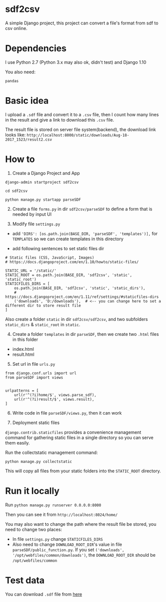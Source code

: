 # sdf2csv
A simple Django project, this project can convert a file's format from sdf to csv online.


# Dependencies
I use Python 2.7 (Python 3.x may also ok, didn't test) and Django 1.10

You also need:

`pandas`

# Basic idea
I upload a `.sdf` file and convert it to a `.csv` file, then I count how many lines in the result and give a link to download this `.csv` file.

The result file is stored on server file system(backend), the download link looks like: `http://localhost:8000/static/downloads/Aug-18-2017_1523/result2.csv`

# How to
1. Create a Django Project and App

```
django-admin startproject sdf2csv

cd sdf2csv

python manage.py startapp parseSDF
```

2. Create a file `forms.py` in dir `sdf2csv/parseSDF` to define a form that is needed by input UI

3. Modify file `settings.py`

- add `'DIRS': [os.path.join(BASE_DIR, 'parseSDF', 'templates')],` 
for `TEMPLATES` so we can create templates in this directory

- add following sentences to set static files dir
```
# Static files (CSS, JavaScript, Images)
# https://docs.djangoproject.com/en/1.10/howto/static-files/

STATIC_URL = '/static/'
STATIC_ROOT = os.path.join(BASE_DIR, 'sdf2csv', 'static', 'static_root')
STATICFILES_DIRS = [
    os.path.join(BASE_DIR, 'sdf2csv', 'static', 'static_dirs'),
    # https://docs.djangoproject.com/en/1.11/ref/settings/#staticfiles-dirs
    ('downloads', 'D:/downloads'),  # <-- you can change here to set a different dir to store result file
]

```

Also create a folder `static` in dir `sdf2csv/sdf2csv`, and two subfolders `static_dirs` & `static_root` in `static`.

4. Create a folder `templates` in dir `parseSDF`, 
then we create two `.html` files in this folder

- index.html
- result.html

5. Set url in file `urls.py`

```
from django.conf.urls import url
from parseSDF import views


urlpatterns = [
    url(r'^(?i)home/$', views.parse_sdf),
    url(r'^(?i)result/$', views.result),
]

```

6. Write code in file `parseSDF/views.py`, then it can work

7. Deployment static files

`django.contrib.staticfiles` provides a convenience management command for gathering static files in a single directory so you can serve them easily.

Run the collectstatic management command:

`python manage.py collectstatic`

This will copy all files from your static folders into the `STATIC_ROOT` directory.

# Run it locally
Run `python manage.py runserver 0.0.0.0:8000`

Then you can see it from `http://localhost:8024/home/`

You may also want to change the path where the result file be stored, you need to change two places:
 
- In file `settings.py` change `STATICFILES_DIRS`
- Also need to change `DOWNLOAD_ROOT_DIR`'s value in file `parseSDF/public_function.py`. If you set `('downloads', '/opt/webfiles/common/downloads')`, the `DOWNLOAD_ROOT_DIR` should be `/opt/webfiles/common`

# Test data
You can download `.sdf` file from [here](https://github.com/OnlyBelter/some_code/tree/master/data)
